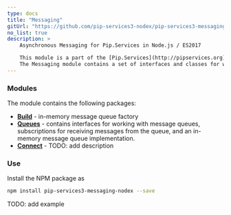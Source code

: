 ```yaml
---
type: docs
title: "Messaging"
gitUrl: "https://github.com/pip-services3-nodex/pip-services3-messaging-nodex"
no_list: true
description: > 
    Asynchronous Messaging for Pip.Services in Node.js / ES2017  

    This module is a part of the [Pip.Services](http://pipservices.org) polyglot microservices toolkit.
    The Messaging module contains a set of interfaces and classes for working with message queues, as well as an in-memory message queue implementation. 
---
```


### Modules

The module contains the following packages:

- [**Build**](build) - in-memory message queue factory
- [**Queues**](queues) - contains interfaces for working with message queues, subscriptions for receiving messages from the queue, and an in-memory message queue implementation.
- [**Connect**](connect) - TODO: add description

### Use

Install the NPM package as
```bash
npm install pip-services3-messaging-nodex --save
```

TODO: add example

